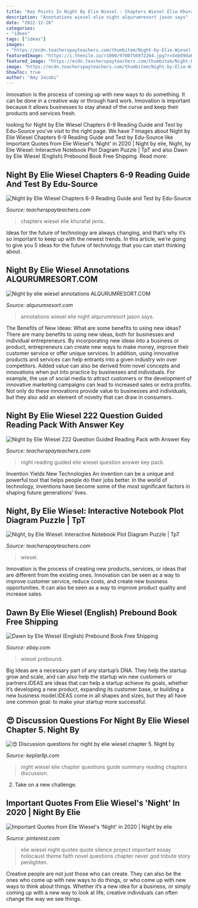 ```yaml
---
title: "Key Points In Night By Elie Wiesel : Chapters Wiesel Elie Khurafat Jenis"
description: "Annotations wiesel elie night alqurumresort jason says"
date: "2022-12-26"
categories:
- "ideas"
tags: ["ideas"]
images:
- "https://ecdn.teacherspayteachers.com/thumbitem/Night-by-Elie-Wiesel-222-Question-Guided-Reading-Pack-with-Answer-Key-097081000-1369839333-1500873693/original-711516-2.jpg"
featuredImage: "https://i.thenile.io/r1000/9780756972264.jpg?r=5eb09da60add5"
featured_image: "https://ecdn.teacherspayteachers.com/thumbitem/Night-by-Elie-Wiesel-Chapters-6-9-Reading-Guide-and-Test-1500873718/original-7939-1.jpg"
image: "https://ecdn.teacherspayteachers.com/thumbitem/Night-by-Elie-Wiesel-Chapters-6-9-Reading-Guide-and-Test-1500873718/original-7939-1.jpg"
ShowToc: true
author: "Amy Jacobi"
---
```



Innovation is the process of coming up with new ways to do something. It can be done in a creative way or through hard work. Innovation is important because it allows businesses to stay ahead of the curve and keep their products and services fresh.

	

		
looking for Night by Elie Wiesel Chapters 6-9 Reading Guide and Test by Edu-Source you've visit to the right page. We have 7 Images about Night by Elie Wiesel Chapters 6-9 Reading Guide and Test by Edu-Source like Important Quotes from Elie Wiesel&#039;s &#039;Night&#039; in 2020 | Night by elie, Night, by Elie Wiesel: Interactive Notebook Plot Diagram Puzzle | TpT and also Dawn by Elie Wiesel (English) Prebound Book Free Shipping. Read more:
		
    
## Night By Elie Wiesel Chapters 6-9 Reading Guide And Test By Edu-Source

<img loading=lazy src="https://ecdn.teacherspayteachers.com/thumbitem/Night-by-Elie-Wiesel-Chapters-6-9-Reading-Guide-and-Test-1500873718/original-7939-1.jpg" onerror="this.onerror=null;this.src='https://tse3.mm.bing.net/th?id=OIP.Srs4Lj5AK6wSlaPgnx2ZvwAAAA&amp;pid=15.1';" alt="Night by Elie Wiesel Chapters 6-9 Reading Guide and Test by Edu-Source">

_Source: teacherspayteachers.com_

>chapters wiesel elie khurafat jenis. 

	

Ideas for the future of technology are always changing, and that’s why it’s so important to keep up with the newest trends. In this article, we’re going to give you 5 ideas for the future of technology that you can start thinking about.

    
## Night By Elie Wiesel Annotations ALQURUMRESORT.COM

<img loading=lazy src="https://alqurumresort.com/img/night-by-elie-wiesel-annotations.jpg" onerror="this.onerror=null;this.src='https://tse3.mm.bing.net/th?id=OIP.O6BApAQmM9fIoY1-DTZCkgAAAA&amp;pid=15.1';" alt="Night by elie wiesel annotations ALQURUMRESORT.COM">

_Source: alqurumresort.com_

>annotations wiesel elie night alqurumresort jason says. 

	

The Benefits of New Ideas: What are some benefits to using new ideas?
There are many benefits to using new ideas, both for businesses and individual entrepreneurs. By incorporating new ideas into a business or product, entrepreneurs can create new ways to make money, improve their customer service or offer unique services. In addition, using innovative products and services can help entrants into a given industry win over competitors.
Added value can also be derived from novel concepts and innovations when put into practice by businesses and individuals. For example, the use of social media to attract customers or the development of innovative marketing campaigns can lead to increased sales or extra profits. Not only do these innovations provide value to businesses and individuals, but they also add an element of novelty that can draw in consumers.

    
## Night By Elie Wiesel 222 Question Guided Reading Pack With Answer Key

<img loading=lazy src="https://ecdn.teacherspayteachers.com/thumbitem/Night-by-Elie-Wiesel-222-Question-Guided-Reading-Pack-with-Answer-Key-097081000-1369839333-1500873693/original-711516-2.jpg" onerror="this.onerror=null;this.src='https://tse3.mm.bing.net/th?id=OIP.1CAwhZSQtczh82ll77lFJwAAAA&amp;pid=15.1';" alt="Night by Elie Wiesel 222 Question Guided Reading Pack with Answer Key">

_Source: teacherspayteachers.com_

>night reading guided elie wiesel question answer key pack. 

	

Invention Yields New Technologies
An invention can be a unique and powerful tool that helps people do their jobs better. In the world of technology, inventions have become some of the most significant factors in shaping future generations' lives.

    
## Night, By Elie Wiesel: Interactive Notebook Plot Diagram Puzzle | TpT

<img loading=lazy src="https://ecdn.teacherspayteachers.com/thumbitem/Night-by-Elie-Wiesel-Interactive-Notebook-Plot-Diagram-Puzzle-1692923-1566105920/original-1692923-1.jpg" onerror="this.onerror=null;this.src='https://tse2.mm.bing.net/th?id=OIP.YX_OyQVueps4djaKN9ziBAAAAA&amp;pid=15.1';" alt="Night, by Elie Wiesel: Interactive Notebook Plot Diagram Puzzle | TpT">

_Source: teacherspayteachers.com_

>wiesel. 

	

Innovation is the process of creating new products, services, or ideas that are different from the existing ones. Innovation can be seen as a way to improve customer service, reduce costs, and create new business opportunities. It can also be seen as a way to improve product quality and increase sales.

    
## Dawn By Elie Wiesel (English) Prebound Book Free Shipping

<img loading=lazy src="https://i.thenile.io/r1000/9780756972264.jpg?r=5eb09da60add5" onerror="this.onerror=null;this.src='https://tse3.mm.bing.net/th?id=OIP.H8pzHPB-aL1hwgsNmt2YdgHaLk&amp;pid=15.1';" alt="Dawn by Elie Wiesel (English) Prebound Book Free Shipping">

_Source: ebay.com_

>wiesel prebound. 

	

Big Ideas are a necessary part of any startup’s DNA. They help the startup grow and scale, and can also help the startup win new customers or partners.IDEAS are ideas that can help a startup achieve its goals, whether it’s developing a new product, expanding its customer base, or building a new business model.IDEAS come in all shapes and sizes, but they all have one common goal: to make your startup more successful.

    
## 😍 Discussion Questions For Night By Elie Wiesel Chapter 5. Night By

<img loading=lazy src="https://ecdn.teacherspayteachers.com/thumbitem/Night-by-Elie-Wiesel-Chapters-3-5-Test-and-Reading-Guide-1500873718/original-7938-1.jpg" onerror="this.onerror=null;this.src='https://tse4.mm.bing.net/th?id=OIP.SaIRDrNDi7Ar0Cj1DK_xLgAAAA&amp;pid=15.1';" alt="😍 Discussion questions for night by elie wiesel chapter 5. Night by">

_Source: keplarllp.com_

>night wiesel elie chapter questions guide summary reading chapters discussion. 

	

2. Take on a new challenge.

    
## Important Quotes From Elie Wiesel&#039;s &#039;Night&#039; In 2020 | Night By Elie

<img loading=lazy src="https://i.pinimg.com/originals/7c/3d/f9/7c3df92d76775917e0649bc124169351.jpg" onerror="this.onerror=null;this.src='https://tse1.mm.bing.net/th?id=OIP.q2ncnSwgfz1iNJzizP3hogAAAA&amp;pid=15.1';" alt="Important Quotes from Elie Wiesel&#039;s &#039;Night&#039; in 2020 | Night by elie">

_Source: pinterest.com_

>elie wiesel night quotes quote silence project important essay holocaust theme faith novel questions chapter never god tribute story penlighten. 

	

Creative people are not just those who can create. They can also be the ones who come up with new ways to do things, or who come up with new ways to think about things. Whether it’s a new idea for a business, or simply coming up with a new way to look at life, creative individuals can often change the way we see things.

